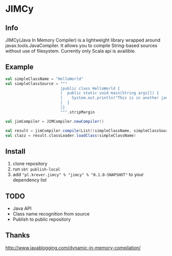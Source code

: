 # JIMCy
## Info
JIMCy(Java In Memory Compiler) is a lightweight library wrapped around javax.tools.JavaCompiler.
It allows you to compile String-based sources without use of filesystem.
Currently only Scala api is availible.

## Example
```scala
val simpleClassName = "HelloWorld"
val simpleClassSource = """
                        |public class HelloWorld {
                        |  public static void main(String args[]) {
                        |    System.out.println("This is in another java file");
                        |  }
                        |}
                        """.stripMargin

val jimCompiler = JIMCompiler.newCompiler()

val result = jimCompiler.compile(List((simpleClassName, simpleClassSource)))
val clazz = result.classLoader.loadClass(simpleClassName)
```
## Install
1. clone repository
2. run `sbt publish-local`
3. add `"pl.krever.jimcy" % "jimcy" % "0.1.0-SNAPSHOT"` to your dependency list

## TODO
* Java API
* Class name recognition from source
* Publish to public repository

## Thanks
http://www.javablogging.com/dynamic-in-memory-compilation/


